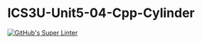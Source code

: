 # ICS3U-Unit5-04-Cpp-Cylinder

[![GitHub's Super Linter](https://github.com/lily-liu-17/ICS3U-Unit5-04-Cpp-Cylinder/workflows/GitHub's%20Super%20Linter/badge.svg)](https://github.com/lily-liu-17/ICS3U-Unit5-04-Cpp-Cylinder/actions)
